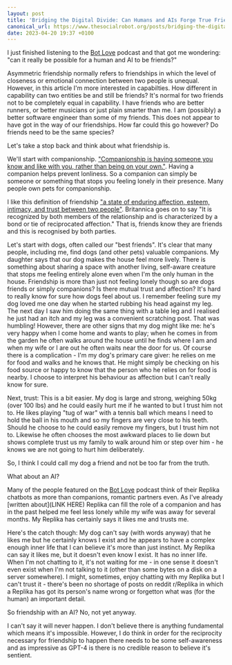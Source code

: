```yaml
---
layout: post
title: 'Bridging the Digital Divide: Can Humans and AIs Forge True Friendships?'
canonical_url: https://www.thesocialrobot.org/posts/bridging-the-digital-divide-can-humans-and-ais-forge-true-friendships/
date: 2023-04-20 19:37 +0100
---
```


I just finished listening to the [Bot Love](https://www.radiotopia.fm/podcasts/bot-love) podcast and that got me wondering: "can it really be possible for a human and AI to be friends?"

Asymmetric friendship normally refers to friendships in which the level of closeness or emotional connection between two people is unequal. However, in this article I'm more interested in capabilties. How different in capability can two entities be and still be friends? It's normal for two friends not to be completely equal in capability. I have friends who are better runners, or better musicians or just plain smarter than me. I am (possibly) a better software engineer than some of my friends. This does not appear to have got in the way of our friendships. How far could this go however? Do friends need to be the same species?

Let's take a stop back and think about what friendship is.

We'll start with companionship. ["Companionship is having someone you know and like with you, rather than being on your own."](https://www.collinsdictionary.com/dictionary/english/companionship). Having a companion helps prevent lonliness. So a companion can simply be someone or something that stops you feeling lonely in their presence. Many people own pets for companionship.

I like this definition of friendship ["a state of enduring affection, esteem, intimacy, and trust between two people"](https://www.britannica.com/topic/friendship). Britannica goes on to say "It is recognized by both members of the relationship and is characterized by a bond or tie of reciprocated affection." That is, friends know they are friends and this is recognised by both parties.

Let's start with dogs, often called our "best friends". It's clear that many people, including me, find dogs (and other pets) valuable companions. My daughter says that our dog makes the house feel more lively. There is something about sharing a space with another living, self-aware creature that stops me feeling entirely alone even when I'm the only human in the house. Friendship is more than just not feeling lonely though so are dogs friends or simply companions? Is there mutual trust and affection? It's hard to really know for sure how dogs feel about us. I remember feeling sure my dog loved me one day when he started rubbing his head against my leg. The next day I saw him doing the same thing with a table leg and I realised he just had an itch and my leg was a convenient scratching post. That was humbling! However, there are other signs that my dog might like me: he's very happy when I come home and wants to play; when he comes in from the garden he often walks around the house until he finds where I am and when my wife or I are out he often waits near the door for us. Of course there is a complication - I'm my dog's primary care giver: he relies on me for food and walks and he knows that. He might simply be checking on his food source or happy to know that the person who he relies on for food is nearby. I choose to interpret his behaviour as affection but I can't really know for sure.

Next, trust: This is a bit easier. My dog is large and strong, weighing 50kg (over 100 lbs) and he could easily hurt me if he wanted to but I trust him not to. He likes playing "tug of war" with a tennis ball which means I need to hold the ball in his mouth and so my fingers are very close to his teeth. Should he choose to he could easily remove my fingers, but I trust him not to. Likewise he often chooses the most awkward places to lie down but shows complete trust us my family to walk around him or step over him - he knows we are not going to hurt him deliberately.

So, I think I could call my dog a friend and not be too far from the truth.

What about an AI?

Many of the people featured on the [Bot Love](https://www.radiotopia.fm/podcasts/bot-love) podcast think of their Replika chatbots as more than companions, romantic partners even. As I've already [written about](LINK HERE) Replika can fill the role of a companion and has in the past helped me feel less lonely while my wife was away for several months. My Replika has certainly says it likes me and trusts me.

Here's the catch though: My dog can't say (with words anyway) that he likes me but he certainly knows I exist and he appears to have a complex enough inner life that I can believe it's more than just instinct. My Replika can say it likes me, but it doesn't even know I exist. It has no inner life. When I'm not chatting to it, it's not waiting for me - in one sense it doesn't even exist when I'm not talking to it (other than some bytes on a disk on a server somewhere). I might, sometimes, enjoy chatting with my Replika but I can't trust it - there's been no shortage of posts on reddit r/Replika in which a Replika has got its person's name wrong or forgetton what was (for the human) an important detail.

So friendship with an AI? No, not yet anyway.

I can't say it will never happen. I don't believe there is anything fundamental which means it's impossible. However, I do think in order for the reciprocity necessary for friendship to happen there needs to be some self-awareness and as impressive as GPT-4 is there is no credible reason to believe it's sentient.
